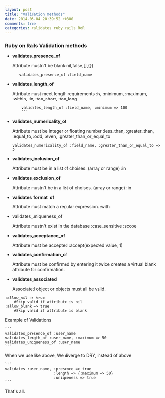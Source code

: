 ```yaml
---
layout: post
title: "Validation methods"
date: 2014-05-04 20:39:52 +0300
comments: true
categories: validates ruby rails RoR
---
```


### Ruby on Rails Validation methods

- **validates_presence_of**

     Attribute mustn't be blank(nil,false,[],{})

     ```
        validates_presence_of :field_name
     ```

- **validates_length_of**

    Attribute must meet length requirements
    :is, :minimum, :maximum, :within, :in, :too_short, :too_long
    ```
        validates_length_of :field_name, :minimum => 100
        ```

- **validates_numericality_of**

    Attribute must be integer or floating number
    :less_than, :greater_than, :equal_to, :odd, :even, :greater_than_or_equal_to

    ```
    validates_numericality_of :field_name, :greater_than_or_equal_to => 5
    ```

- **validates_inclusion_of**

    Attribute must be in a list of choises. (array or range)
    :in

- **validates_exclusion_of**

    Attribute mustn't be in a list of choises. (array or range)
    :in

- **validates_format_of**

    Attribute must match a regular expression.
     :with

- validates_uniqueness_of

    Attribute mustn't exist in the database
    :case_sensitive
    :scope

- **validates_acceptance_of**

    Attribute must be accepted
    :accept(expected value, 1)

- **validates_confirmation_of**

    Attribute must be confirmed by entering it twice creates a virtual blank attribute for confirmation.

- **validates_associated**

    Associated object or objects must all be valid.


```
:allow_nil => true
    #Skip valid if attribute is nil
:allow_blank => true
    #Skip valid if attribute is blank
```

Example of Validations

    ```
    validates_presence_of :user_name
    validates_length_of :user_name, :maximum => 50
    validates_uniqueness_of :user_name
    ```
When we use like above, We diverge to DRY, instead of above

    ```
    validates :user_name, :presence => true
                          :length => {:maximum => 50}
                          :uniqueness => true
    ```

That's all.


